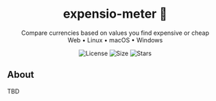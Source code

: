 <div align="center">
<h1> expensio-meter 💸 </h1>

Compare currencies based on values you find expensive or cheap  <br />
Web • Linux • macOS • Windows <br />

![License](https://img.shields.io/github/license/nidnogg/expensio-meter?style=for-the-badge)
![Size](https://img.shields.io/github/repo-size/nidnogg/expensio-meter?color=orange&logo=rust&style=for-the-badge)
![Stars](https://img.shields.io/github/stars/nidnogg/expensio-meter?color=red&style=for-the-badge)
</div>

## About
TBD
